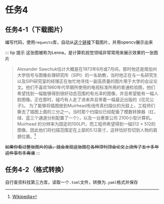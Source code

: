 # 任务4
## 任务4-1（下载图片）
编写代码，使用`requests`库，自动从[这个链接](/Lenna.jpg)下载图片，并用opencv展示出来

::: tip 提示
这张图被称为Lenna，是计算机视觉领域非常常用来展示效果的一张图片

> Alexander Sawchuk估计大概是在1973年6月或7月间，那时他还是南加州大学信号与图像处理研究所（SIPI）的一名助教，当时他正在与一名研究生以及SIPI研究室的经理正在匆忙地寻找一副高质量的图片用于大学的会议论文。他们不喜欢1960年代早期所使用的电视标准所用的普通检验图，他们希望找到一幅能够得到很好动态范围的有光泽的图像，并且希望能有一幅人脸图像。正在那时，碰巧有人走了进来并且带着一幅最近出版的《花花公子》。 为了能够将插图放到Muirhead有线传真扫描仪的光鼓上，工程师们撕去了插图上面的三分之一。当时那个扫描仪已经配备了模数转换器（红、绿、蓝三个通道分别配置了一个），以及一台惠普公司 2100小型计算机。Muirhead 的分辨率为固定的100LPI，而工程师希望得到一幅512 × 512的图像，因此他们将扫描范围定在上部的5.12英寸，这样恰好剪切到人物的肩膀位置。[^1]

[^1]: [Wikipedia](https://zh.wikipedia.org/wiki/%E8%90%8A%E5%A8%9C%E5%9C%96)

~~如果你看过整张图片的话，就会发现这张图在各种顶刊顶会论文上流传了五十多年这件事有多离谱~~
:::

## 任务4-2（格式转换）
自行查资料找第三方库，读取一个`.toml`文件，转换为`.yaml`格式并保存
